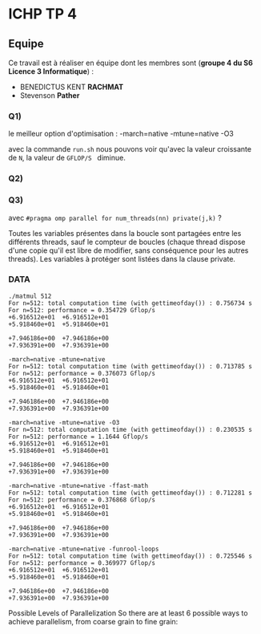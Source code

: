 # ICHP TP 4

## Equipe

Ce travail est à réaliser en équipe dont les membres sont (**groupe 4 du S6 Licence 3 Informatique**) :

- BENEDICTUS KENT **RACHMAT**
- Stevenson **Pather**

### Q1)

le meilleur option d'optimisation : -march=native -mtune=native -O3

avec la commande `run.sh` nous pouvons voir qu'avec la valeur croissante de `N`, la valeur de `GFLOP/S ` diminue.

### Q2)

### Q3)

avec `#pragma omp parallel for num_threads(nn) private(j,k)` ?

Toutes les variables présentes dans la boucle sont partagées entre les différents threads, sauf le compteur de boucles (chaque thread dispose d'une copie qu'il est libre de modifier, sans conséquence pour les autres threads). Les variables à protéger sont listées dans la clause private.

### DATA

```
./matmul 512
For n=512: total computation time (with gettimeofday()) : 0.756734 s
For n=512: performance = 0.354729 Gflop/s
+6.916512e+01  +6.916512e+01
+5.918460e+01  +5.918460e+01

+7.946186e+00  +7.946186e+00
+7.936391e+00  +7.936391e+00

-march=native -mtune=native
For n=512: total computation time (with gettimeofday()) : 0.713785 s
For n=512: performance = 0.376073 Gflop/s
+6.916512e+01  +6.916512e+01
+5.918460e+01  +5.918460e+01

+7.946186e+00  +7.946186e+00
+7.936391e+00  +7.936391e+00

-march=native -mtune=native -O3
For n=512: total computation time (with gettimeofday()) : 0.230535 s
For n=512: performance = 1.1644 Gflop/s
+6.916512e+01  +6.916512e+01
+5.918460e+01  +5.918460e+01

+7.946186e+00  +7.946186e+00
+7.936391e+00  +7.936391e+00

-march=native -mtune=native -ffast-math
For n=512: total computation time (with gettimeofday()) : 0.712281 s
For n=512: performance = 0.376868 Gflop/s
+6.916512e+01  +6.916512e+01
+5.918460e+01  +5.918460e+01

+7.946186e+00  +7.946186e+00
+7.936391e+00  +7.936391e+00

-march=native -mtune=native -funrool-loops
For n=512: total computation time (with gettimeofday()) : 0.725546 s
For n=512: performance = 0.369977 Gflop/s
+6.916512e+01  +6.916512e+01
+5.918460e+01  +5.918460e+01

+7.946186e+00  +7.946186e+00
+7.936391e+00  +7.936391e+00

```

Possible Levels of Parallelization
So there are at least 6 possible ways to
achieve parallelism, from coarse grain to fine
grain:
